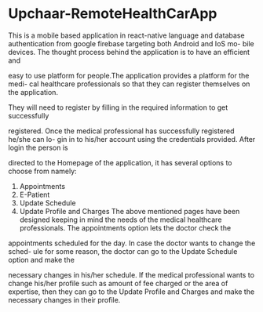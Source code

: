# Upchaar-RemoteHealthCarApp


This is a mobile based application in react-native language and database authentication from google firebase targeting both Android and IoS mo-
bile devices. The thought process behind the application is to have an efficient and

easy to use platform for people.The application provides a platform for the medi-
cal healthcare professionals so that they can register themselves on the application.

They will need to register by filling in the required information to get successfully

registered. Once the medical professional has successfully registered he/she can lo-
gin in to his/her account using the credentials provided. After login the person is

directed to the Homepage of the application, it has several options to choose from
namely:
1. Appointments
2. E-Patient
3. Update Schedule
4. Update Profile and Charges
The above mentioned pages have been designed keeping in mind the needs of the
medical healthcare professionals. The appointments option lets the doctor check the

appointments scheduled for the day. In case the doctor wants to change the sched-
ule for some reason, the doctor can go to the Update Schedule option and make the

necessary changes in his/her schedule. If the medical professional wants to change
his/her profile such as amount of fee charged or the area of expertise, then they can
go to the Update Profile and Charges and make the necessary changes in their profile.

